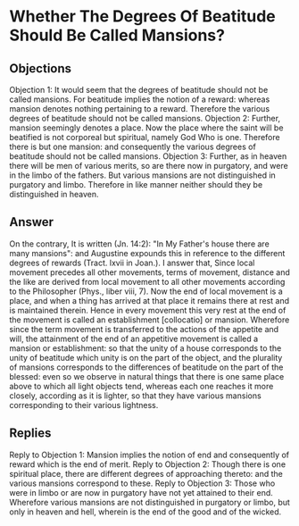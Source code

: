 # Whether The Degrees Of Beatitude Should Be Called Mansions?
## Objections
Objection 1: It would seem that the degrees of beatitude should not be called mansions. For beatitude implies the notion of a reward: whereas mansion denotes nothing pertaining to a reward. Therefore the various degrees of beatitude should not be called mansions.
Objection 2: Further, mansion seemingly denotes a place. Now the place where the saint will be beatified is not corporeal but spiritual, namely God Who is one. Therefore there is but one mansion: and consequently the various degrees of beatitude should not be called mansions.
Objection 3: Further, as in heaven there will be men of various merits, so are there now in purgatory, and were in the limbo of the fathers. But various mansions are not distinguished in purgatory and limbo. Therefore in like manner neither should they be distinguished in heaven.
## Answer
On the contrary, It is written (Jn. 14:2): "In My Father's house there are many mansions": and Augustine expounds this in reference to the different degrees of rewards (Tract. lxvii in Joan.).
I answer that, Since local movement precedes all other movements, terms of movement, distance and the like are derived from local movement to all other movements according to the Philosopher (Phys., liber viii, 7). Now the end of local movement is a place, and when a thing has arrived at that place it remains there at rest and is maintained therein. Hence in every movement this very rest at the end of the movement is called an establishment [collocatio] or mansion. Wherefore since the term movement is transferred to the actions of the appetite and will, the attainment of the end of an appetitive movement is called a mansion or establishment: so that the unity of a house corresponds to the unity of beatitude which unity is on the part of the object, and the plurality of mansions corresponds to the differences of beatitude on the part of the blessed: even so we observe in natural things that there is one same place above to which all light objects tend, whereas each one reaches it more closely, according as it is lighter, so that they have various mansions corresponding to their various lightness.
## Replies
Reply to Objection 1: Mansion implies the notion of end and consequently of reward which is the end of merit.
Reply to Objection 2: Though there is one spiritual place, there are different degrees of approaching thereto: and the various mansions correspond to these.
Reply to Objection 3: Those who were in limbo or are now in purgatory have not yet attained to their end. Wherefore various mansions are not distinguished in purgatory or limbo, but only in heaven and hell, wherein is the end of the good and of the wicked.